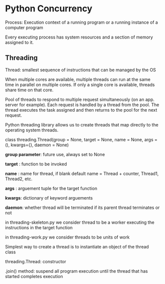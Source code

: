 # Python Concurrency
Process: Execution context of a running program or a running instance of a computer program

Every executing process has system resources and a section of memory assigned to it.

## Threading
Thread: smallest sequence of instructions that can be managed by the OS

When multiple cores are available, multiple threads can run at the same time in parallel on multiple cores. If only a single core is available, threads share time on that core.

Pool of threads to respond to multiple request simultaneously (on an app. server for example). Each request is handled by a thread from the pool. The thread executes the task assigned and then returns to the pool for the next request. 

Python threading library allows us to create threads that map directly to the operating system threads.

class threading.Thread(group = None, 
                       target = None, 
                       name = None,
                       args = (),
                       kwargs={},
                       daemon = None)

__group parameter__: future use, always set to None

__target__ : function to be invoked

__name__ : name for thread, if blank default name = Thread + counter, Thread1, Thread2, etc.

__args__ : arguement tuple for the target function

__kwargs__: dictionary of keyword arguements

__daemon__: whether thread will be terminated if its parent thread terminates or not

in threading-skeleton.py we consider thread to be a worker executing the instructions in the target function

in threading-work.py we consider threads to be units of work

Simplest way to create a thread is to instantiate an object of the thread class

threading.Thread: constructor

.join() method: suspend all program execution until the thread that  has  started completes execution

 



